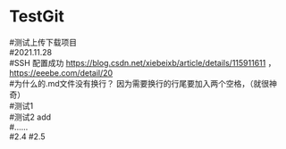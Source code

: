 # TestGit
#测试上传下载项目  
#2021.11.28  
#SSH 配置成功 https://blog.csdn.net/xiebeixb/article/details/115911611 ，https://eeebe.com/detail/20  
#为什么的.md文件没有换行？  因为需要换行的行尾要加入两个空格，（就很神奇）  
#测试1  
#测试2    add    
#......  
#2.4 
#2.5

